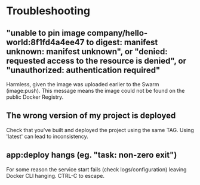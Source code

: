 
# Troubleshooting

## "unable to pin image company/hello-world:8f1fd4a4ee47 to digest: manifest unknown: manifest unknown", or "denied: requested access to the resource is denied", or "unauthorized: authentication required"

Harmless, given the image was uploaded earlier to the Swarm (image:push). This message means the image could not be found on the public Docker Registry.

## The wrong version of my project is deployed

Check that you've built and deployed the project using the same TAG. Using 'latest' can lead to inconsistency.

## app:deploy hangs (eg. "task: non-zero exit")

For some reason the service start fails (check logs/configuration) leaving Docker CLI hanging. CTRL-C to escape.

